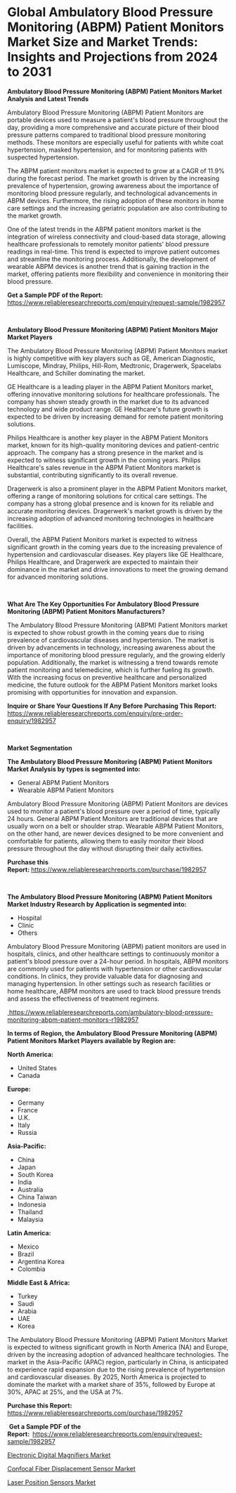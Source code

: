 <p><h1>Global Ambulatory Blood Pressure Monitoring (ABPM) Patient Monitors Market Size and Market Trends: Insights and Projections from 2024 to 2031</h1></p><p><strong>Ambulatory Blood Pressure Monitoring (ABPM) Patient Monitors Market Analysis and Latest Trends</strong></p>
<p><p>Ambulatory Blood Pressure Monitoring (ABPM) Patient Monitors are portable devices used to measure a patient's blood pressure throughout the day, providing a more comprehensive and accurate picture of their blood pressure patterns compared to traditional blood pressure monitoring methods. These monitors are especially useful for patients with white coat hypertension, masked hypertension, and for monitoring patients with suspected hypertension.</p><p>The ABPM patient monitors market is expected to grow at a CAGR of 11.9% during the forecast period. The market growth is driven by the increasing prevalence of hypertension, growing awareness about the importance of monitoring blood pressure regularly, and technological advancements in ABPM devices. Furthermore, the rising adoption of these monitors in home care settings and the increasing geriatric population are also contributing to the market growth.</p><p>One of the latest trends in the ABPM patient monitors market is the integration of wireless connectivity and cloud-based data storage, allowing healthcare professionals to remotely monitor patients' blood pressure readings in real-time. This trend is expected to improve patient outcomes and streamline the monitoring process. Additionally, the development of wearable ABPM devices is another trend that is gaining traction in the market, offering patients more flexibility and convenience in monitoring their blood pressure.</p></p>
<p><strong>Get a Sample PDF of the Report:&nbsp;</strong> <a href="https://www.reliableresearchreports.com/enquiry/request-sample/1982957">https://www.reliableresearchreports.com/enquiry/request-sample/1982957</a></p>
<p>&nbsp;</p>
<p><strong>Ambulatory Blood Pressure Monitoring (ABPM) Patient Monitors Major Market Players</strong></p>
<p><p>The Ambulatory Blood Pressure Monitoring (ABPM) Patient Monitors market is highly competitive with key players such as GE, American Diagnostic, Lumiscope, Mindray, Philips, Hill-Rom, Medtronic, Dragerwerk, Spacelabs Healthcare, and Schiller dominating the market.</p><p>GE Healthcare is a leading player in the ABPM Patient Monitors market, offering innovative monitoring solutions for healthcare professionals. The company has shown steady growth in the market due to its advanced technology and wide product range. GE Healthcare's future growth is expected to be driven by increasing demand for remote patient monitoring solutions.</p><p>Philips Healthcare is another key player in the ABPM Patient Monitors market, known for its high-quality monitoring devices and patient-centric approach. The company has a strong presence in the market and is expected to witness significant growth in the coming years. Philips Healthcare's sales revenue in the ABPM Patient Monitors market is substantial, contributing significantly to its overall revenue.</p><p>Dragerwerk is also a prominent player in the ABPM Patient Monitors market, offering a range of monitoring solutions for critical care settings. The company has a strong global presence and is known for its reliable and accurate monitoring devices. Dragerwerk's market growth is driven by the increasing adoption of advanced monitoring technologies in healthcare facilities.</p><p>Overall, the ABPM Patient Monitors market is expected to witness significant growth in the coming years due to the increasing prevalence of hypertension and cardiovascular diseases. Key players like GE Healthcare, Philips Healthcare, and Dragerwerk are expected to maintain their dominance in the market and drive innovations to meet the growing demand for advanced monitoring solutions.</p></p>
<p>&nbsp;</p>
<p><strong>What Are The Key Opportunities For Ambulatory Blood Pressure Monitoring (ABPM) Patient Monitors Manufacturers?</strong></p>
<p><p>The Ambulatory Blood Pressure Monitoring (ABPM) Patient Monitors market is expected to show robust growth in the coming years due to rising prevalence of cardiovascular diseases and hypertension. The market is driven by advancements in technology, increasing awareness about the importance of monitoring blood pressure regularly, and the growing elderly population. Additionally, the market is witnessing a trend towards remote patient monitoring and telemedicine, which is further fueling its growth. With the increasing focus on preventive healthcare and personalized medicine, the future outlook for the ABPM Patient Monitors market looks promising with opportunities for innovation and expansion.</p></p>
<p><strong>Inquire or Share Your Questions If Any Before Purchasing This Report:</strong> <a href="https://www.reliableresearchreports.com/enquiry/pre-order-enquiry/1982957">https://www.reliableresearchreports.com/enquiry/pre-order-enquiry/1982957</a></p>
<p>&nbsp;</p>
<p><strong>Market Segmentation</strong></p>
<p><strong>The Ambulatory Blood Pressure Monitoring (ABPM) Patient Monitors Market Analysis by types is segmented into:</strong></p>
<p><ul><li>General ABPM Patient Monitors</li><li>Wearable ABPM Patient Monitors</li></ul></p>
<p><p>Ambulatory Blood Pressure Monitoring (ABPM) Patient Monitors are devices used to monitor a patient's blood pressure over a period of time, typically 24 hours. General ABPM Patient Monitors are traditional devices that are usually worn on a belt or shoulder strap. Wearable ABPM Patient Monitors, on the other hand, are newer devices designed to be more convenient and comfortable for patients, allowing them to easily monitor their blood pressure throughout the day without disrupting their daily activities.</p></p>
<p><strong>Purchase this Report:&nbsp;</strong><a href="https://www.reliableresearchreports.com/purchase/1982957">https://www.reliableresearchreports.com/purchase/1982957</a></p>
<p>&nbsp;</p>
<p><strong>The Ambulatory Blood Pressure Monitoring (ABPM) Patient Monitors Market Industry Research by Application is segmented into:</strong></p>
<p><ul><li>Hospital</li><li>Clinic</li><li>Others</li></ul></p>
<p><p>Ambulatory Blood Pressure Monitoring (ABPM) patient monitors are used in hospitals, clinics, and other healthcare settings to continuously monitor a patient's blood pressure over a 24-hour period. In hospitals, ABPM monitors are commonly used for patients with hypertension or other cardiovascular conditions. In clinics, they provide valuable data for diagnosing and managing hypertension. In other settings such as research facilities or home healthcare, ABPM monitors are used to track blood pressure trends and assess the effectiveness of treatment regimens.</p></p>
<p><a href="https://www.reliableresearchreports.com/ambulatory-blood-pressure-monitoring-abpm-patient-monitors-r1982957">&nbsp;https://www.reliableresearchreports.com/ambulatory-blood-pressure-monitoring-abpm-patient-monitors-r1982957</a></p>
<p><strong>In terms of Region, the Ambulatory Blood Pressure Monitoring (ABPM) Patient Monitors Market Players available by Region are:</strong></p>
<p>
    <p> <strong> North America: </strong>
        <ul>
            <li>United States</li>
            <li>Canada</li>
        </ul>
        </p> 
    <p> <strong> Europe: </strong>
        <ul>
            <li>Germany</li>
            <li>France</li>
            <li>U.K.</li>
            <li>Italy</li>
            <li>Russia</li>
        </ul>
        </p> 
    <p> <strong> Asia-Pacific: </strong>
        <ul>
            <li>China</li>
            <li>Japan</li>
            <li>South Korea</li>
            <li>India</li>
            <li>Australia</li>
            <li>China Taiwan</li>
            <li>Indonesia</li>
            <li>Thailand</li>
            <li>Malaysia</li>
        </ul>
        </p> 
    <p> <strong> Latin America: </strong>
        <ul>
            <li>Mexico</li>
            <li>Brazil</li>
            <li>Argentina Korea</li>
            <li>Colombia</li>
        </ul>
        </p> 
    <p> <strong> Middle East & Africa: </strong>
        <ul>
            <li>Turkey</li>
            <li>Saudi</li>
            <li>Arabia</li>
            <li>UAE</li>
            <li>Korea</li>
        </ul>
    </p>
    </p>
<p><p>The Ambulatory Blood Pressure Monitoring (ABPM) Patient Monitors Market is expected to witness significant growth in North America (NA) and Europe, driven by the increasing adoption of advanced healthcare technologies. The market in the Asia-Pacific (APAC) region, particularly in China, is anticipated to experience rapid expansion due to the rising prevalence of hypertension and cardiovascular diseases. By 2025, North America is projected to dominate the market with a market share of 35%, followed by Europe at 30%, APAC at 25%, and the USA at 7%.</p></p>
<p><strong>Purchase this Report: </strong><a href="https://www.reliableresearchreports.com/purchase/1982957">https://www.reliableresearchreports.com/purchase/1982957</a></p>
<p>&nbsp;<strong>Get a Sample PDF of the Report:&nbsp;&nbsp;</strong><a href="https://www.reliableresearchreports.com/enquiry/request-sample/1982957">https://www.reliableresearchreports.com/enquiry/request-sample/1982957</a></p>
<p><strong></strong></p>
<p><p><a href="https://www.linkedin.com/pulse/electronic-digital-magnifiers-market-size-trends-complete-fouie?trackingId=VKV0tzsjD%2FnF51DxJf2lkA%3D%3D">Electronic Digital Magnifiers Market</a></p><p><a href="https://www.linkedin.com/pulse/confocal-fiber-displacement-sensor-market-analysis-sze-forecasted-agcne?trackingId=3Dz9clOonOe4MQmoL432%2BA%3D%3D">Confocal Fiber Displacement Sensor Market</a></p><p><a href="https://www.linkedin.com/pulse/laser-position-sensors-market-size-trends-complete-industry-xcahe?trackingId=UiANRqCNx%2B1vceYWzSdntg%3D%3D">Laser Position Sensors Market</a></p></p>